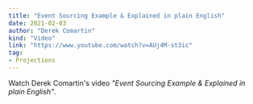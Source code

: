 ```yaml
---
title: "Event Sourcing Example & Explained in plain English"
date: 2021-02-03
author: "Derek Comartin"
kind: "Video"
link: "https://www.youtube.com/watch?v=AUj4M-st3ic"
tag:
- Projections
---
```


Watch Derek Comartin's video _"Event Sourcing Example & Explained in plain English"_.

<!-- more -->

<YouTube id="AUj4M-st3ic"></YouTube>
